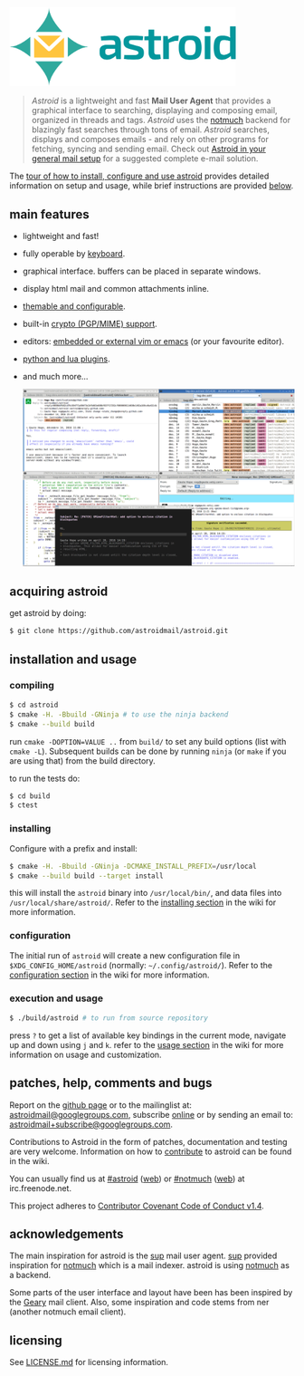 <img src="https://github.com/astroidmail/astroid/raw/master/ui/icons/horizontal_color.png" width="400px" alt="astroid logo" />

> _Astroid_ is a lightweight and fast **Mail User Agent** that provides a graphical interface to searching, displaying and composing email, organized in threads and tags. _Astroid_ uses the [notmuch](http://notmuchmail.org/) backend for blazingly fast searches through tons of email. _Astroid_ searches, displays and composes emails - and rely on other programs for fetching, syncing and sending email. Check out [Astroid in your general mail setup](https://github.com/astroidmail/astroid/wiki/Astroid-in-your-general-mail-setup) for a suggested complete e-mail solution.

The [tour of how to install, configure and use astroid](https://github.com/astroidmail/astroid/wiki) provides detailed information on setup and usage, while brief instructions are provided [below](#acquiring-astroid).

## main features
* lightweight and fast!
* fully operable by [keyboard](https://github.com/astroidmail/astroid/wiki/Customizing-key-bindings).
* graphical interface. buffers can be placed in separate windows.
* display html mail and common attachments inline.
* [themable and configurable](https://github.com/astroidmail/astroid/wiki/Customizing-the-user-interface).
* built-in [crypto (PGP/MIME) support](https://github.com/astroidmail/astroid/wiki/Signing%2C-Encrypting-and-Decrypting).
* editors: [embedded or external vim or emacs](https://github.com/astroidmail/astroid/wiki/Customizing-editor) (or your favourite editor).
* [python and lua plugins](https://github.com/astroidmail/astroid/wiki/Plugins).
* and much more...

  <a href="https://raw.githubusercontent.com/astroidmail/astroid/master/doc/full-demo-external.png">
    <img alt="Astroid (with external editor)" src="https://raw.githubusercontent.com/astroidmail/astroid/master/doc/full-demo-external.png">
  </a>

## acquiring astroid

get astroid by doing:

```sh
$ git clone https://github.com/astroidmail/astroid.git
```

## installation and usage

### compiling

```sh
$ cd astroid
$ cmake -H. -Bbuild -GNinja # to use the ninja backend
$ cmake --build build
```

run `cmake -DOPTION=VALUE ..` from `build/` to set any build options (list with `cmake -L`). Subsequent builds can be done by running `ninja` (or `make` if you are using that) from the build directory.

to run the tests do:

```sh
$ cd build
$ ctest
```

### installing

Configure with a prefix and install:
```sh
$ cmake -H. -Bbuild -GNinja -DCMAKE_INSTALL_PREFIX=/usr/local
$ cmake --build build --target install
```

this will install the `astroid` binary into `/usr/local/bin/`, and data files into `/usr/local/share/astroid/`. Refer to the [installing section](https://github.com/astroidmail/astroid/wiki/Compiling-and-Installing) in the wiki for more information.

### configuration

The initial run of `astroid` will create a new configuration file in `$XDG_CONFIG_HOME/astroid` (normally: `~/.config/astroid/`). Refer to the [configuration section](https://github.com/astroidmail/astroid/wiki/Astroid-setup) in the wiki for more information.

### execution and usage

```sh
$ ./build/astroid # to run from source repository
```

press `?` to get a list of available key bindings in the current mode, navigate up and down using `j` and `k`. refer to the [usage section](https://github.com/astroidmail/astroid/wiki#usage) in the wiki for more information on usage and customization.

## patches, help, comments and bugs

Report on the [github page](https://github.com/astroidmail/astroid) or to the mailinglist at: [astroidmail@googlegroups.com](https://groups.google.com/forum/#!forum/astroidmail), subscribe [online](https://groups.google.com/forum/#!forum/astroidmail) or by sending an email to:
[astroidmail+subscribe@googlegroups.com](mailto:astroidmail+subscribe@googlegroups.com).

Contributions to Astroid in the form of patches, documentation and testing are
very welcome. Information on how to
[contribute](https://github.com/astroidmail/astroid/wiki/Contributing) to astroid
can be found in the wiki.

You can usually find us at <a href="irc://irc.freenode.net/#astroid">#astroid</a> ([web](https://webchat.freenode.net/?channels=#astroid)) or <a href="irc://irc.freenode.net/#notmuch">#notmuch</a> ([web](https://webchat.freenode.net/?channels=#notmuch)) at irc.freenode.net.

This project adheres to [Contributor Covenant Code of Conduct v1.4](http://contributor-covenant.org/version/1/4/).

## acknowledgements

  The main inspiration for astroid is the [sup] mail user agent. [sup]
  provided inspiration for [notmuch] which is a mail indexer. astroid is
  using [notmuch] as a backend.

  Some parts of the user interface and layout have been has been
  inspired by the [Geary] mail client. Also, some inspiration and code stems from ner (another notmuch email client).

## licensing

See [LICENSE.md](./LICENSE.md) for licensing information.

[sup]: http://sup-heliotrope.github.io
[notmuch]: http://notmuchmail.org/
[Geary]: http://www.yorba.org/projects/geary/
[gmime]: http://spruce.sourceforge.net/gmime/
[webkit]: http://webkitgtk.org/
[GPL]: https://www.gnu.org/copyleft/gpl.html
[git]: http://git-scm.com/
[C++11]: http://en.wikipedia.org/wiki/C%2B%2B11
[boost]: http://www.boost.org/
[GTK+]: http://www.gtk.org/
[glib]: https://developer.gnome.org/glib/
[boost::property_tree]: http://www.boost.org/doc/libs/1_56_0/doc/html/property_tree.html

